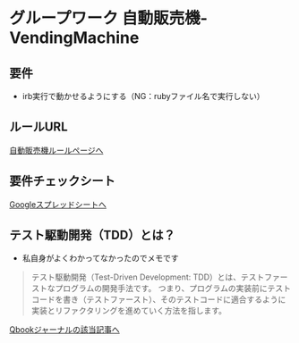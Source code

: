 # グループワーク 自動販売機-VendingMachine

## 要件
- irb実行で動かせるようにする（NG：rubyファイル名で実行しない）

## ルールURL

<a href="http://devtesting.jp/tddbc/?TDDBC%E5%A4%A7%E9%98%AA3.0/%E8%AA%B2%E9%A1%8C" target="_blank">自動販売機ルールページへ<a>

## 要件チェックシート

<a href="https://docs.google.com/spreadsheets/d/159EDG4ju9EHbTV2rLLa0mjtw8iWaym_zZogciinaqRM/edit?usp=sharing" target="_blank">Googleスプレッドシートへ<a>

## テスト駆動開発（TDD）とは？
- 私自身がよくわかってなかったのでメモです

> テスト駆動開発（Test-Driven Development: TDD）とは、テストファーストなプログラムの開発手法です。 つまり、プログラムの実装前にテストコードを書き（テストファースト）、そのテストコードに適合するように実装とリファクタリングを進めていく方法を指します。

<a href="https://www.qbook.jp/column/20181009_713.html" target="_blank">Qbookジャーナルの該当記事へ<a>

